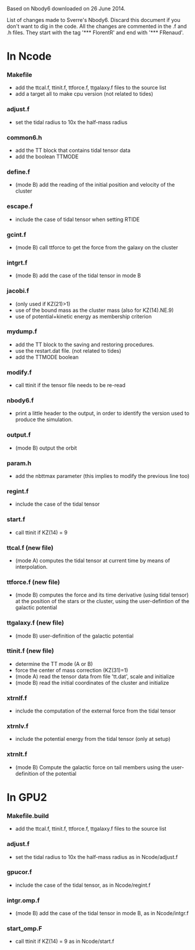 
Based on Nbody6 downloaded on 26 June 2014.

List of changes made to Sverre's Nbody6. Discard this document if you don't want to dig in the code.
All the changes are commented in the .f and .h files. They start with the tag '*** FlorentR' and end with '*** FRenaud'.

In Ncode
========

### Makefile
* add the ttcal.f, ttinit.f, ttforce.f, ttgalaxy.f files to the source list
* add a target all to make cpu version (not related to tides)

### adjust.f
* set the tidal radius to 10x the half-mass radius

### common6.h
* add the TT block that contains tidal tensor data
* add the boolean TTMODE

### define.f
* (mode B) add the reading of the initial position and velocity of the cluster

### escape.f
* include the case of tidal tensor when setting RTIDE

### gcint.f
* (mode B) call ttforce to get the force from the galaxy on the cluster

### intgrt.f
* (mode B) add the case of the tidal tensor in mode B

### jacobi.f
* (only used if KZ(21)>1)
* use of the bound mass as the cluster mass (also for KZ(14).NE.9)
* use of potential+kinetic energy as membership criterion

### mydump.f
* add the TT block to the saving and restoring procedures.
* use the restart.dat file. (not related to tides)
* add the TTMODE boolean

### modify.f
* call ttinit if the tensor file needs to be re-read

### nbody6.f
* print a little header to the output, in order to identify the version used to produce the simulation.

### output.f
* (mode B) output the orbit

### param.h
* add the nbttmax parameter (this implies to modify the previous line too)

### regint.f
* include the case of the tidal tensor

### start.f
* call ttinit if KZ(14) = 9

### ttcal.f (new file)
* (mode A) computes the tidal tensor at current time by means of interpolation.

### ttforce.f	(new file)
* (mode B) computes the force and its time derivative (using tidal tensor) at the position of the stars or the cluster, using the user-defintion of the galactic potential

### ttgalaxy.f	(new file)
* (mode B) user-definition of the galactic potential

### ttinit.f	(new file)
* determine the TT mode (A or B)
* force the center of mass correction (KZ(31)=1)
* (mode A) read the tensor data from file 'tt.dat', scale and initialize
* (mode B) read the initial coordinates of the cluster and initialize

### xtrnlf.f
* include the computation of the external force from the tidal tensor

### xtrnlv.f
* include the potential energy from the tidal tensor (only at setup)

### xtrnlt.f
* (mode B) Compute the galactic force on tail members using the user-definition of the potential



In GPU2
=====

### Makefile.build
* add the ttcal.f, ttinit.f, ttforce.f, ttgalaxy.f files to the source list

### adjust.f
* set the tidal radius to 10x the half-mass radius as in Ncode/adjust.f

### gpucor.f
* include the case of the tidal tensor, as in Ncode/regint.f

### intgr.omp.f
* (mode B) add the case of the tidal tensor in mode B, as in Ncode/intgr.f

### start_omp.F
* call ttinit if KZ(14) = 9 as in Ncode/start.f
